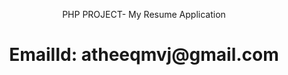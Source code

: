 <p align="center">PHP PROJECT- My Resume Application</a></p>
<h1 align="center"> EmailId: atheeqmvj@gmail.com</p>
